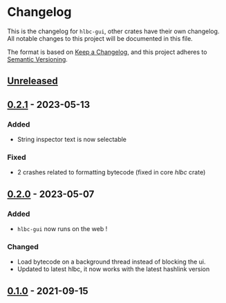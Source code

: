 # Changelog

This is the changelog for `hlbc-gui`, other crates have their own changelog.
All notable changes to this project will be documented in this file.

The format is based on [Keep a Changelog](https://keepachangelog.com/en/1.0.0/),
and this project adheres to [Semantic Versioning](https://semver.org/spec/v2.0.0.html).

## [Unreleased](https://github.com/Gui-Yom/hlbc/compare/gui-v0.2.1...HEAD)

## [0.2.1](https://github.com/Gui-Yom/hlbc/compare/gui-v0.2.0...gui-v0.2.1) - 2023-05-13

### Added

- String inspector text is now selectable

### Fixed

- 2 crashes related to formatting bytecode (fixed in core *hlbc* crate)

## [0.2.0](https://github.com/Gui-Yom/hlbc/compare/gui-v0.1.0...gui-v0.2.0) - 2023-05-07

### Added

- `hlbc-gui` now runs on the web !

### Changed

- Load bytecode on a background thread instead of blocking the ui.
- Updated to latest hlbc, it now works with the latest hashlink version

## [0.1.0](https://github.com/Gui-Yom/hlbc/compare/v0.4.0...gui-v0.1.0) - 2021-09-15
